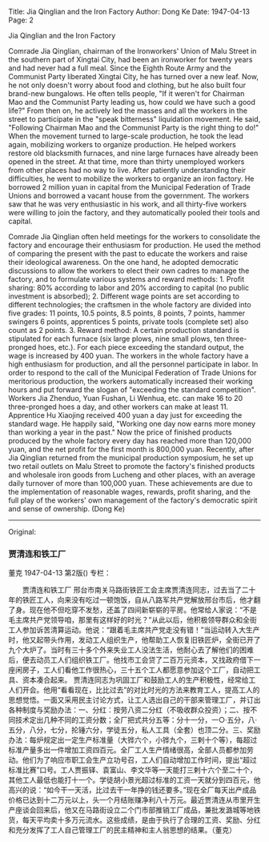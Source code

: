 Title: Jia Qinglian and the Iron Factory
Author: Dong Ke
Date: 1947-04-13
Page: 2

Jia Qinglian and the Iron Factory

Comrade Jia Qinglian, chairman of the Ironworkers' Union of Malu Street in the southern part of Xingtai City, had been an ironworker for twenty years and had never had a full meal. Since the Eighth Route Army and the Communist Party liberated Xingtai City, he has turned over a new leaf. Now, he not only doesn't worry about food and clothing, but he also built four brand-new bungalows. He often tells people, "If it weren't for Chairman Mao and the Communist Party leading us, how could we have such a good life?" From then on, he actively led the masses and all the workers in the street to participate in the "speak bitterness" liquidation movement. He said, "Following Chairman Mao and the Communist Party is the right thing to do!" When the movement turned to large-scale production, he took the lead again, mobilizing workers to organize production. He helped workers restore old blacksmith furnaces, and nine large furnaces have already been opened in the street. At that time, more than thirty unemployed workers from other places had no way to live. After patiently understanding their difficulties, he went to mobilize the workers to organize an iron factory. He borrowed 2 million yuan in capital from the Municipal Federation of Trade Unions and borrowed a vacant house from the government. The workers saw that he was very enthusiastic in his work, and all thirty-five workers were willing to join the factory, and they automatically pooled their tools and capital.

Comrade Jia Qinglian often held meetings for the workers to consolidate the factory and encourage their enthusiasm for production. He used the method of comparing the present with the past to educate the workers and raise their ideological awareness. On the one hand, he adopted democratic discussions to allow the workers to elect their own cadres to manage the factory, and to formulate various systems and reward methods: 1. Profit sharing: 80% according to labor and 20% according to capital (no public investment is absorbed); 2. Different wage points are set according to different technologies; the craftsmen in the whole factory are divided into five grades: 11 points, 10.5 points, 8.5 points, 8 points, 7 points, hammer swingers 6 points, apprentices 5 points, private tools (complete set) also count as 2 points. 3. Reward method: A certain production standard is stipulated for each furnace (six large plows, nine small plows, ten three-pronged hoes, etc.). For each piece exceeding the standard output, the wage is increased by 400 yuan. The workers in the whole factory have a high enthusiasm for production, and all the personnel participate in labor. In order to respond to the call of the Municipal Federation of Trade Unions for meritorious production, the workers automatically increased their working hours and put forward the slogan of "exceeding the standard competition". Workers Jia Zhenduo, Yuan Fushan, Li Wenhua, etc. can make 16 to 20 three-pronged hoes a day, and other workers can make at least 11. Apprentice Hu Xiaojing received 400 yuan a day just for exceeding the standard wage. He happily said, "Working one day now earns more money than working a year in the past." Now the price of finished products produced by the whole factory every day has reached more than 120,000 yuan, and the net profit for the first month is 800,000 yuan. Recently, after Jia Qinglian returned from the municipal production symposium, he set up two retail outlets on Malu Street to promote the factory's finished products and wholesale iron goods from Lucheng and other places, with an average daily turnover of more than 100,000 yuan. These achievements are due to the implementation of reasonable wages, rewards, profit sharing, and the full play of the workers' own management of the factory's democratic spirit and sense of ownership. (Dong Ke)



<hr /> 

Original: 


### 贾清连和铁工厂
董克
1947-04-13
第2版()
专栏：

　　贾清连和铁工厂
    邢台市南关马路街铁匠工会主席贾清连同志，过去当了二十年的铁匠工人，向来没有吃过一顿饱饭，自从八路军共产党解放邢台市后，他才翻了身。现在他不但吃穿不发愁，还盖了四间新崭崭的平房。他常给人家说：“不是毛主席共产党领导咱，那里有这样好的时光？”从此以后，他积极领导群众和全街工人参加诉苦清算运动。他说：“跟着毛主席共产党走没有错！”当运动转入大生产时，他又起带头作用，发动工人组织生产，他帮助工人恢复旧铁匠炉，全街已开了九个大炉了。当时有三十多个外来失业工人没法生活，他耐心去了解他们的困难后，便去动员工人们组织铁工厂。他找市工会贷了二百万元资本，又找政府借下一座闲房子，工人们看他工作很热心，三十五个工人都愿意参加这个工厂，自动把工具、资本凑合起来。
    贾清连同志为巩固工厂和鼓励工人的生产积极性，经常给工人们开会。他用“看看现在，比比过去”的对比时光的方法来教育工人，提高工人的思想觉悟。一面又采用民主讨论方式，让工人选出自己的干部来管理工厂，并订出各种制度与奖励办法：一、分红：按劳八资二分红（不吸收群众投资）；二、按不同技术定出几种不同的工资分数；全厂把式共分五等：分十一分，一○·五分，八·五分，八分，七分，抡锤六分，学徒五分，私人工具（全套）也顶二分。三、奖励办法：每炉规定出一定生产标准量（大铧六个，小铧九个，三剌十个等），每超过标准产量多出一件增加工资四百元。全厂工人生产情绪很高，全部人员都参加劳动。他们为了响应市职工会生产立功号召，工人们自动增加工作时间，提出“超过标准比赛”口号。工人贾振铎、袁富山、李文华等一天能打三剌十六个至二十个，其他工人最低也能打十一个。学徒胡小景光超过标准的工资一天就分到四百元，他高兴的说：“如今干一天活，比过去干一年挣的钱还要多。”现在全厂每天出产成品价格已达到十二万元以上，头一个月结账赚净利八十万元。最近贾清连从市里开生产座谈会回来后，他又在马路街设立二个门市部推销工厂成品，兼批发潞城等地铁货，每天平均卖十多万元流水。这些成绩，是由于执行了合理的工资、奖励、分红和充分发挥了工人自己管理工厂的民主精神和主人翁思想的结果。（董克）
